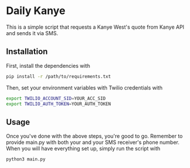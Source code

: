 # Daily Kanye

This is a simple script that requests a Kanye West's quote from Kanye API and sends it via SMS.

## Installation

First, install the dependencies with 
```bash
pip install -r /path/to/requirements.txt
```

Then, set your environment variables with Twilio credentials with 
```bash
export TWILIO_ACCOUNT_SID=YOUR_ACC_SID
export TWILIO_AUTH_TOKEN=YOUR_AUTH_TOKEN
```

## Usage

Once you've done with the above steps, you're good to go. Remember to provide main.py with both your and your 
SMS receiver's phone number. When you will have everything set up, simply run the script with 
```bash
python3 main.py
```